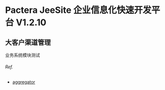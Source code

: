 # Pactera JeeSite 企业信息化快速开发平台 V1.2.10

## 大客户渠道管理
业务系统模块测试

###### Ref.
- [aggregator](https://github.com/JeffenCheung/aggregator)